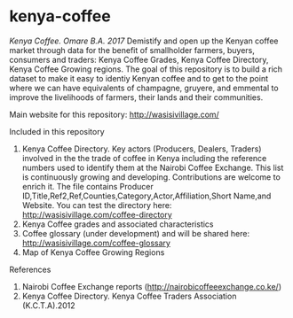 # kenya-coffee
*Kenya Coffee. Omare B.A. 2017*
Demistify and open up the Kenyan coffee market through data for the benefit of smallholder farmers, buyers, consumers and traders: Kenya Coffee Grades, Kenya Coffee Directory, Kenya Coffee Growing regions. The goal of this repository is to build a rich dataset to make it easy to identiy Kenyan coffee and to get to the point where we can have equivalents of champagne, gruyere, and emmental to improve the livelihoods of farmers, their lands and their communities.

Main website for this repository: http://wasisivillage.com/

Included in this repository
1. Kenya Coffee Directory. Key actors (Producers, Dealers, Traders) involved in the the trade of coffee in Kenya including the reference numbers used to identify them at the Nairobi Coffee Exchange. This list is continuously growing and developing. Contributions are welcome to enrich it. The file contains Producer ID,Title,Ref2,Ref,Counties,Category,Actor,Affiliation,Short Name,and Website. You can test the directory here: http://wasisivillage.com/coffee-directory
2. Kenya Coffee grades and associated characteristics
3. Coffee glossary (under development) and will be shared here: http://wasisivillage.com/coffee-glossary
4. Map of Kenya Coffee Growing Regions

References
1. Nairobi Coffee Exchange reports (http://nairobicoffeeexchange.co.ke/)
2. Kenya Coffee Directory. Kenya Coffee Traders Association (K.C.T.A).2012
